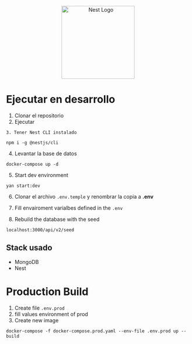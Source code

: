 <p align="center">
  <a href="http://nestjs.com/" target="blank"><img src="https://nestjs.com/img/logo-small.svg" width="200" alt="Nest Logo" /></a>
</p>

# Ejecutar en desarrollo

1. Clonar el repositorio
2. Ejecutar

```
3. Tener Nest CLI instalado
```

```
npm i -g @nestjs/cli
```

4. Levantar la base de datos

```
docker-compose up -d

```

5. Start dev environment

```
yan start:dev
```

6. Clonar el archivo `.env.temple` y renombrar la copia a **.env**

7. Fill envairoment varialbes defined in the `.env`

8. Rebuild the database with the seed

```
localhost:3000/api/v2/seed
```

## Stack usado

- MongoDB
- Nest

# Production Build

1. Create file `.env.prod`
2. fill values environment of prod
3. Create new image

```
docker-compose -f docker-compose.prod.yaml --env-file .env.prod up --build
```
